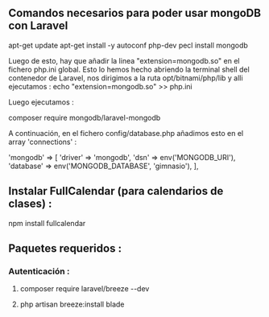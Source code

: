 ## Comandos necesarios para poder usar mongoDB con Laravel 

apt-get update
apt-get install -y autoconf php-dev
pecl install mongodb


Luego de esto, hay que añadir la linea "extension=mongodb.so" en el fichero php.ini global.
Esto lo hemos hecho abriendo la terminal shell del contenedor de Laravel, nos dirigimos a la ruta opt/bitnami/php/lib y alli ejecutamos :
echo "extension=mongodb.so" >>  php.ini

Luego ejecutamos :

composer require mongodb/laravel-mongodb


A continuación, en el fichero config/database.php añadimos esto en el array 'connections' :

  'mongodb' => [
            'driver'   => 'mongodb',
            'dsn'      => env('MONGODB_URI'),
            'database' => env('MONGODB_DATABASE', 'gimnasio'),
        ],

## Instalar FullCalendar (para calendarios de clases) :

npm install fullcalendar

## Paquetes requeridos : 

### Autenticación :

1. composer require laravel/breeze --dev 

2. php artisan breeze:install blade

